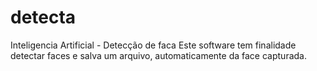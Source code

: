 # detecta
Inteligencia Artificial - Detecção de faca
Este software tem finalidade detectar faces e salva um arquivo, automaticamente da face capturada.
